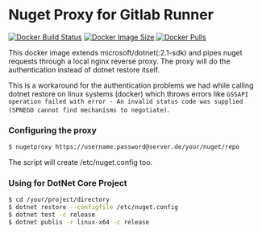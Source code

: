 # Nuget Proxy for Gitlab Runner

[![Docker Build Status](https://img.shields.io/docker/build/owja/nugetproxy.svg)](https://hub.docker.com/r/owja/nugetproxy/)
[![Docker Image Size](https://images.microbadger.com/badges/image/owja/nugetproxy.svg)](https://hub.docker.com/r/owja/nugetproxy/)
[![Docker Pulls](https://img.shields.io/docker/pulls/owja/nugetproxy.svg)](https://hub.docker.com/r/owja/nugetproxy/)

This docker image extends microsoft/dotnet(:2.1-sdk) and pipes nuget requests through a local nginx reverse proxy. The proxy will do the authentication instead of dotnet restore itself.

This is a workaround for the authentication problems we had while calling dotnet restore on linux systems (docker) which throws errors like `GSSAPI operation failed with error - An invalid status code was supplied (SPNEGO cannot find mechanisms to negotiate)`.

### Configuring the proxy

```bash
$ nugetproxy https://username:password@server.de/your/nuget/repo
```

The script will create /etc/nuget.config too.

### Using for DotNet Core Project

```bash
$ cd /your/project/directory
$ dotnet restore --configfile /etc/nuget.config
$ dotnet test -c release
$ dotnet publis -r linux-x64 -c release
```
